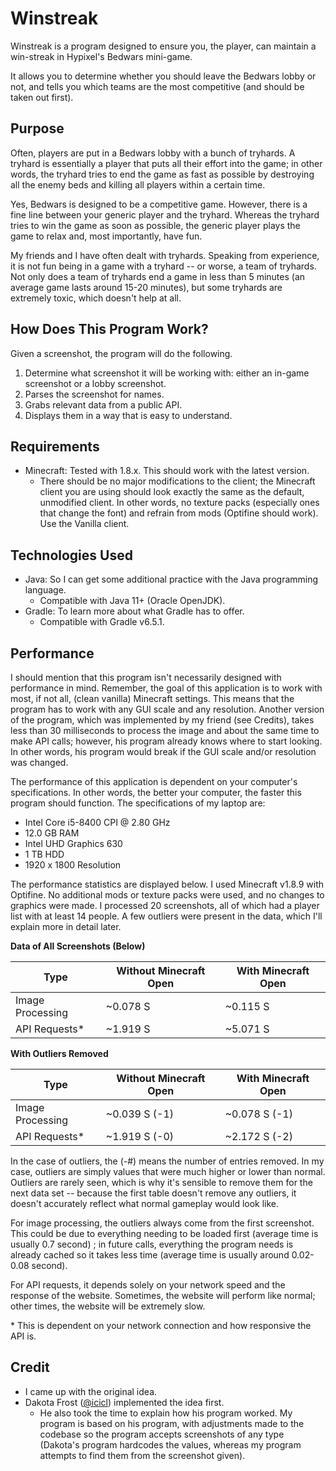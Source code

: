 # Winstreak
Winstreak is a program designed to ensure you, the player, can maintain a win-streak in Hypixel's Bedwars mini-game. 

It allows you to determine whether you should leave the Bedwars lobby or not, and tells you which teams are the most competitive (and should be taken out first).

## Purpose
Often, players are put in a Bedwars lobby with a bunch of tryhards. A tryhard is essentially a player that puts all their effort into the game; in other words, the tryhard tries to end the game as fast as possible by destroying all the enemy beds and killing all players within a certain time.

Yes, Bedwars is designed to be a competitive game. However, there is a fine line between your generic player and the tryhard. Whereas the tryhard tries to win the game as soon as possible, the generic player plays the game to relax and, most importantly, have fun. 

My friends and I have often dealt with tryhards. Speaking from experience, it is not fun being in a game with a tryhard -- or worse, a team of tryhards. Not only does a team of tryhards end a game in less than 5 minutes (an average game lasts around 15-20 minutes), but some tryhards are extremely toxic, which doesn't help at all.

## How Does This Program Work?
Given a screenshot, the program will do the following.
1. Determine what screenshot it will be working with: either an in-game screenshot or a lobby screenshot.
2. Parses the screenshot for names.
3. Grabs relevant data from a public API.
4. Displays them in a way that is easy to understand. 

## Requirements
- Minecraft: Tested with 1.8.x. This should work with the latest version.
    - There should be no major modifications to the client; the Minecraft client you are using should look exactly the same as the default, unmodified client. In other words, no texture packs (especially ones that change the font) and refrain from mods (Optifine should work). Use the Vanilla client. 

## Technologies Used
- Java: So I can get some additional practice with the Java programming language. 
    - Compatible with Java 11+ (Oracle OpenJDK).  
- Gradle: To learn more about what Gradle has to offer. 
    - Compatible with Gradle v6.5.1. 

## Performance
I should mention that this program isn't necessarily designed with performance in mind. Remember, the goal of this application is to work with most, if not all, (clean vanilla) Minecraft settings. This means that the program has to work with any GUI scale and any resolution. Another version of the program, which was implemented by my friend (see Credits), takes less than 30 milliseconds to process the image and about the same time to make API calls; however, his program already knows where to start looking. In other words, his program would break if the GUI scale and/or resolution was changed. 

The performance of this application is dependent on your computer's specifications. In other words, the better your computer, the faster this program should function. The specifications of my laptop are:
- Intel Core i5-8400 CPI @ 2.80 GHz
- 12.0 GB RAM
- Intel UHD Graphics 630
- 1 TB HDD
- 1920 x 1800 Resolution 

The performance statistics are displayed below. I used Minecraft v1.8.9 with Optifine. No additional mods or texture packs were used, and no changes to graphics were made. I processed 20 screenshots, all of which had a player list with at least 14 people. A few outliers were present in the data, which I'll explain more in detail later. 

**Data of All Screenshots (Below)**

| Type | Without Minecraft Open | With Minecraft Open |
|---|---|---|
| Image Processing | ~0.078 S | ~0.115 S |
| API Requests* | ~1.919 S | ~5.071 S |

**With Outliers Removed**

| Type | Without Minecraft Open | With Minecraft Open |
|---|---|---|
| Image Processing | ~0.039 S (-1) | ~0.078 S (-1) |
| API Requests* | ~1.919 S (-0) | ~2.172 S (-2) |

In the case of outliers, the (-#) means the number of entries removed. In my case, outliers are simply values that were much higher or lower than normal. Outliers are rarely seen, which is why it's sensible to remove them for the next data set -- because the first table doesn't remove any outliers, it doesn't accurately reflect what normal gameplay would look like. 

For image processing, the outliers always come from the first screenshot. This could be due to everything needing to be loaded first (average time is usually 0.7 second) ; in future calls, everything the program needs is already cached so it takes less time (average time is usually around 0.02-0.08 second). 

For API requests, it depends solely on your network speed and the response of the website. Sometimes, the website will perform like normal; other times, the website will be extremely slow. 

\* This is dependent on your network connection and how responsive the API is. 

## Credit
- I came up with the original idea.
- Dakota Frost ([@icicl](https://github.com/icicl/)) implemented the idea first. 
    - He also took the time to explain how his program worked. My program is based on his program, with adjustments made to the codebase so the program accepts screenshots of any type (Dakota's program hardcodes the values, whereas my program attempts to find them from the screenshot given). 
